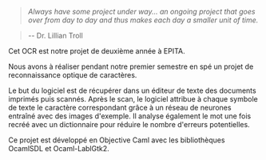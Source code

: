 > *Always have some project under way... an ongoing project that goes over from
> day to day and thus makes each day a smaller unit of time.*

> -- Dr. Lillian Troll


Cet OCR est notre projet de deuxième année à EPITA.

Nous avons à réaliser pendant notre premier semestre en spé un projet de
reconnaissance optique de caractères.

Le but du logiciel est de récupérer dans un éditeur de texte des documents
imprimés puis scannés. Après le scan, le logiciel attribue à chaque symbole de
texte le caractère correspondant grâce à un réseau de neurones entraîné avec
des images d'exemple. Il analyse également le mot une fois recréé avec un
dictionnaire pour réduire le nombre d'erreurs potentielles.

Ce projet est développé en Objective Caml avec les bibliothèques OcamlSDL et
Ocaml-LablGtk2.
